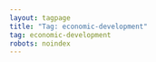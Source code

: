 ```yaml
---
layout: tagpage
title: "Tag: economic-development"
tag: economic-development
robots: noindex
---
```

